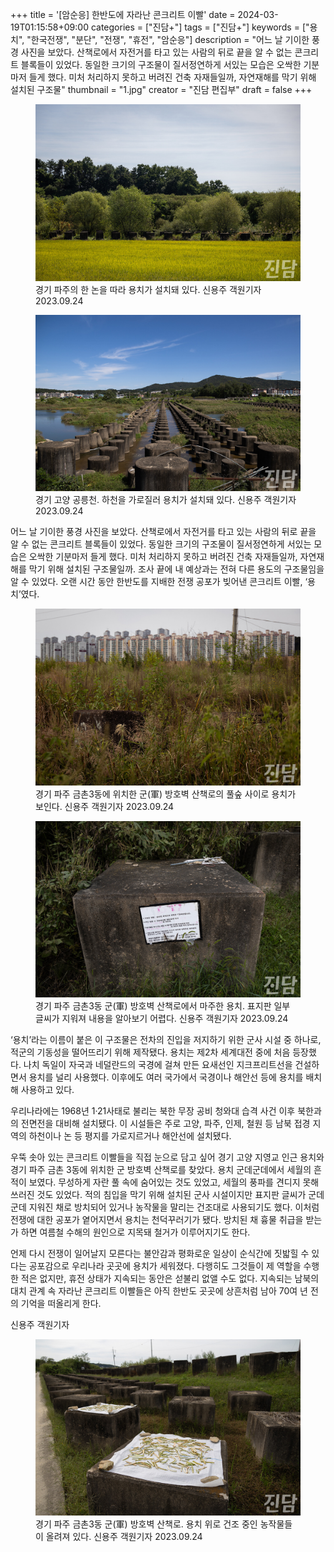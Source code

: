 +++
title = '[암순응] 한반도에 자라난 콘크리트 이빨'
date = 2024-03-19T01:15:58+09:00
categories = ["진담+"]
tags = ["진담+"]
keywords = ["용치", "한국전쟁", "분단", "전쟁", "휴전", "암순응"]
description = "어느 날 기이한 풍경 사진을 보았다. 산책로에서 자전거를 타고 있는 사람의 뒤로 끝을 알 수 없는 콘크리트 블록들이 있었다. 동일한 크기의 구조물이 질서정연하게 서있는 모습은 오싹한 기분마저 들게 했다. 미처 처리하지 못하고 버려진 건축 자재들일까, 자연재해를 막기 위해 설치된 구조물"
thumbnail = "1.jpg"
creator = "진담 편집부"
draft = false
+++

<figure>
  <img src="1.jpg" alt="no image" />
  <figcaption>경기 파주의 한 논을 따라 용치가 설치돼 있다. 신용주 객원기자 2023.09.24</figcaption>
</figure>


<figure>
  <img src="2.jpg" alt="no image" />
  <figcaption>경기 고양 공릉천. 하천을 가로질러 용치가 설치돼 있다. 신용주 객원기자 2023.09.24</figcaption>
</figure>


어느 날 기이한 풍경 사진을 보았다. 산책로에서 자전거를 타고 있는 사람의 뒤로 끝을 알 수 없는 콘크리트 블록들이 있었다. 동일한 크기의 구조물이 질서정연하게 서있는 모습은 오싹한 기분마저 들게 했다. 미처 처리하지 못하고 버려진 건축 자재들일까, 자연재해를 막기 위해 설치된 구조물일까. 조사 끝에 내 예상과는 전혀 다른 용도의 구조물임을 알 수 있었다. 오랜 시간 동안 한반도를 지배한 전쟁 공포가 빚어낸 콘크리트 이빨, ‘용치’였다.

<figure>
  <img src="3.jpg" alt="no image" />
  <figcaption>경기 파주 금촌3동에 위치한 군(軍) 방호벽 산책로의 풀숲 사이로 용치가 보인다. 신용주 객원기자 2023.09.24</figcaption>
</figure>


<figure>
  <img src="4.jpg" alt="no image" />
  <figcaption>경기 파주 금촌3동 군(軍) 방호벽 산책로에서 마주한 용치. 표지판 일부 글씨가 지워져 내용을 알아보기 어렵다. 신용주 객원기자 2023.09.24</figcaption>
</figure>


‘용치’라는 이름이 붙은 이 구조물은 전차의 진입을 저지하기 위한 군사 시설 중 하나로, 적군의 기동성을 떨어뜨리기 위해 제작됐다. 용치는 제2차 세계대전 중에 처음 등장했다. 나치 독일이 자국과 네덜란드의 국경에 걸쳐 만든 요새선인 지크프리트선을 건설하면서 용치를 널리 사용했다. 이후에도 여러 국가에서 국경이나 해안선 등에 용치를 배치해 사용하고 있다.

우리나라에는 1968년 1·21사태로 불리는 북한 무장 공비 청와대 습격 사건 이후 북한과의 전면전을 대비해 설치됐다. 이 시설들은 주로 고양, 파주, 인제, 철원 등 남북 접경 지역의 하천이나 논 등 평지를 가로지르거나 해안선에 설치됐다.

우뚝 솟아 있는 콘크리트 이빨들을 직접 눈으로 담고 싶어 경기 고양 지영교 인근 용치와 경기 파주 금촌 3동에 위치한 군 방호벽 산책로를 찾았다. 용치 군데군데에서 세월의 흔적이 보였다. 무성하게 자란 풀 속에 숨어있는 것도 있었고, 세월의 풍파를 견디지 못해 쓰러진 것도 있었다. 적의 침입을 막기 위해 설치된 군사 시설이지만 표지판 글씨가 군데군데 지워진 채로 방치되어 있거나 농작물을 말리는 건조대로 사용되기도 했다. 이처럼 전쟁에 대한 공포가 옅어지면서 용치는 천덕꾸러기가 됐다. 방치된 채 흉물 취급을 받는가 하면 여름철 수해의 원인으로 지목돼 철거가 이루어지기도 한다.

언제 다시 전쟁이 일어날지 모른다는 불안감과 평화로운 일상이 순식간에 짓밟힐 수 있다는 공포감으로 우리나라 곳곳에 용치가 세워졌다. 다행히도 그것들이 제 역할을 수행한 적은 없지만, 휴전 상태가 지속되는 동안은 섣불리 없앨 수도 없다. 지속되는 남북의 대치 관계 속 자라난 콘크리트 이빨들은 아직 한반도 곳곳에 상흔처럼 남아 70여 년 전의 기억을 떠올리게 한다.

신용주 객원기자

<figure>
  <img src="5.jpg" alt="no image" />
  <figcaption>경기 파주 금촌3동 군(軍) 방호벽 산책로. 용치 위로 건조 중인 농작물들이 올려져 있다. 신용주 객원기자 2023.09.24</figcaption>
</figure>



